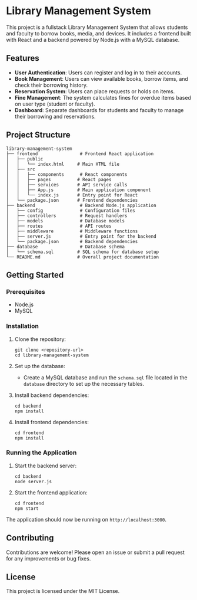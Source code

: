 # Library Management System

This project is a fullstack Library Management System that allows students and faculty to borrow books, media, and devices. It includes a frontend built with React and a backend powered by Node.js with a MySQL database.

## Features

- **User Authentication**: Users can register and log in to their accounts.
- **Book Management**: Users can view available books, borrow items, and check their borrowing history.
- **Reservation System**: Users can place requests or holds on items.
- **Fine Management**: The system calculates fines for overdue items based on user type (student or faculty).
- **Dashboard**: Separate dashboards for students and faculty to manage their borrowing and reservations.

## Project Structure

```
library-management-system
├── frontend                # Frontend React application
│   ├── public
│   │   └── index.html     # Main HTML file
│   ├── src
│   │   ├── components      # React components
│   │   ├── pages          # React pages
│   │   ├── services       # API service calls
│   │   ├── App.js         # Main application component
│   │   └── index.js       # Entry point for React
│   └── package.json       # Frontend dependencies
├── backend                 # Backend Node.js application
│   ├── config              # Configuration files
│   ├── controllers         # Request handlers
│   ├── models              # Database models
│   ├── routes              # API routes
│   ├── middleware          # Middleware functions
│   ├── server.js           # Entry point for the backend
│   └── package.json        # Backend dependencies
├── database                # Database schema
│   └── schema.sql         # SQL schema for database setup
└── README.md              # Overall project documentation
```

## Getting Started

### Prerequisites

- Node.js
- MySQL

### Installation

1. Clone the repository:
   ```
   git clone <repository-url>
   cd library-management-system
   ```

2. Set up the database:
   - Create a MySQL database and run the `schema.sql` file located in the `database` directory to set up the necessary tables.

3. Install backend dependencies:
   ```
   cd backend
   npm install
   ```

4. Install frontend dependencies:
   ```
   cd frontend
   npm install
   ```

### Running the Application

1. Start the backend server:
   ```
   cd backend
   node server.js
   ```

2. Start the frontend application:
   ```
   cd frontend
   npm start
   ```

The application should now be running on `http://localhost:3000`.

## Contributing

Contributions are welcome! Please open an issue or submit a pull request for any improvements or bug fixes.

## License

This project is licensed under the MIT License.